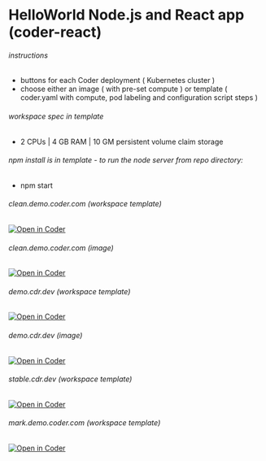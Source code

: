 # HelloWorld Node.js and React app (coder-react)

###### instructions

* buttons for each Coder deployment ( Kubernetes cluster )
* choose either an image ( with pre-set compute ) or template ( coder.yaml with compute, pod labeling and configuration script steps )

###### workspace spec in template

* 2 CPUs | 4 GB RAM | 10 GM persistent volume claim storage

###### npm install is in template - to run the node server from repo directory:

* npm start

###### clean.demo.coder.com (workspace template)
[![Open in Coder](https://cdn.coder.com/embed-button.svg)](https://clean.demo.coder.com/wac/build?template_oauth_service=github&template_url=git@github.com:mtm20176/coder-react.git&template_ref=main&template_filepath=.coder/coder.yaml)

###### clean.demo.coder.com (image)
[![Open in Coder](https://cdn.coder.com/embed-button.svg)](https://clean.demo.coder.com/workspaces/git?org=default&image=613e7962-fe3f5efcfd8ce7cb502825b6&tag=ubuntu&service=github&repo=git@github.com:mtm20176/coder-react.git)

###### demo.cdr.dev (workspace template)
[![Open in Coder](https://cdn.coder.com/embed-button.svg)](https://demo.cdr.dev/wac/build?template_oauth_service=github&template_url=git@github.com:mtm20176/coder-react.git&template_ref=main&template_filepath=.coder/coder.yaml)

###### demo.cdr.dev (image)

[![Open in Coder](https://cdn.coder.com/embed-button.svg)](https://demo.cdr.dev/workspaces/git?org=default&image=5ffcbd02-873d1f55d68f0909fa7bcf3b&tag=ubuntu&service=github&repo=git@github.com:mtm20176/coder-react.git)

###### stable.cdr.dev (workspace template)
[![Open in Coder](https://cdn.coder.com/embed-button.svg)](https://stable.cdr.dev/wac/build?template_oauth_service=github&template_url=git@github.com:mtm20176/coder-react.git&template_ref=main&template_filepath=.coder/coder.yaml)

###### mark.demo.coder.com (workspace template)
[![Open in Coder](https://cdn.coder.com/embed-button.svg)](https://mark.demo.coder.com/wac/build?template_oauth_service=github&template_url=git@github.com:mtm20176/coder-react.git&template_ref=main&template_filepath=.coder/coder.yaml)